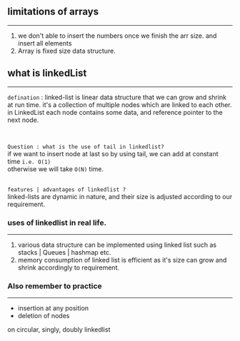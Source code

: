 

## limitations of arrays
___

1. we don't able to  insert the numbers once we finish the arr size. 
and insert all elements
2. Array is fixed size data structure.

## what is linkedList
___
`defination` : linked-list is linear data structure
that we can grow and shrink at run time. it's a collection of multiple nodes which are 
linked to each other. <br>
in LinkedList each node contains some data, and reference pointer to the next node.

<br>

`Question : what is the use of tail in linkedlist?` <br>
if we want to insert node at last so by using tail, we can add at 
constant time `i.e. O(1)` <br>
otherwise we will take `O(N)` time.
<br> <br>

`features | advantages of linkedlist ?` <br>
linked-lists are dynamic in nature, and their size is adjusted according to our requirement.

### uses of linkedlist in real life.
___
1. various data structure can be implemented using linked list such as stacks | Queues | hashmap etc.
2. memory consumption of linked list is efficient as it's size can grow and shrink accordingly to requirement.

### Also remember to practice
___
* insertion at any position
* deletion of nodes

on circular, singly, doubly linkedlist
